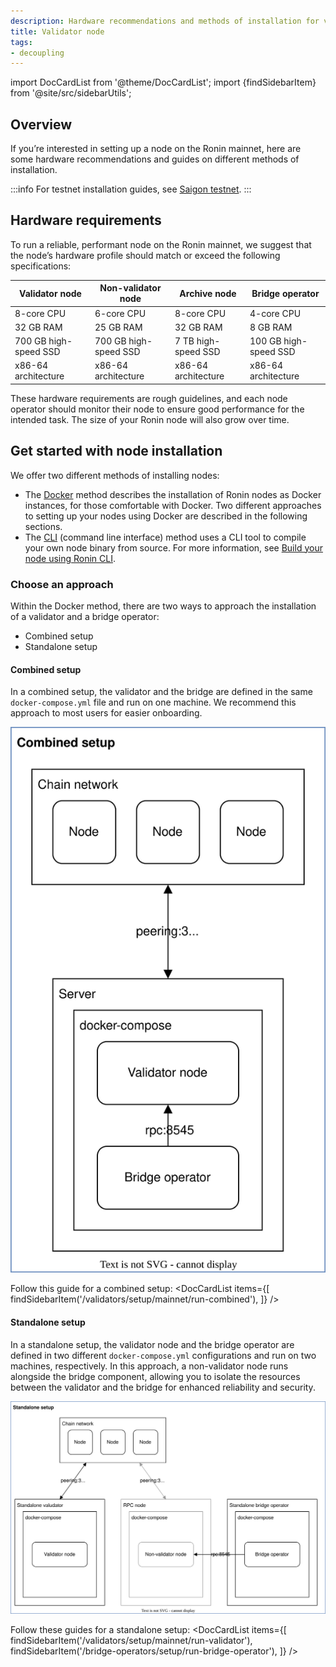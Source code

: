 ```yaml
---
description: Hardware recommendations and methods of installation for validator nodes.
title: Validator node
tags:
- decoupling
---
```


import DocCardList from '@theme/DocCardList';
import {findSidebarItem} from '@site/src/sidebarUtils';

## Overview

If you’re interested in setting up a node on the Ronin mainnet,
here are some hardware recommendations and guides on different
methods of installation.

:::info
For testnet installation guides, see [Saigon testnet](./testnet/).
:::

## Hardware requirements

To run a reliable, performant node on the Ronin mainnet, we suggest that the node’s hardware profile should match or exceed the following specifications:

|   Validator node          |   Non-validator node      |   Archive node         |   Bridge operator         |
|---------------------------|---------------------------|------------------------|---------------------------|
|   8-core CPU              |   6-core CPU              |   8-core CPU           |   4-core CPU              |
|   32 GB RAM               |   25 GB RAM               |   32 GB RAM            |   8 GB RAM                |
|   700 GB high-speed SSD   |   700 GB high-speed SSD   |   7 TB high-speed SSD  |   100 GB high-speed SSD   |
|   x86-64 architecture     |   x86-64 architecture     |   x86-64 architecture  |   x86-64 architecture     |

These hardware requirements are rough guidelines, and each node operator should monitor their node to ensure good performance for the intended task. The size of your Ronin node will also grow over time.

## Get started with node installation

We offer two different methods of installing nodes:

* The [Docker](/tags/docker-mainnet) method describes the installation of Ronin nodes as Docker instances, for those comfortable with Docker. Two different approaches to setting up your nodes using Docker are described in the following sections.
* The [CLI](/tags/cli) (command line interface) method uses a CLI tool to compile your own node binary from source. For more information, see [Build your node using Ronin CLI](./../setup/cli.md).

### Choose an approach

Within the Docker method, there are two ways to approach the installation of a validator and a bridge operator:

* Combined setup
* Standalone setup

#### Combined setup

In a combined setup, the validator and the bridge are defined in the same `docker-compose.yml` file and run on one machine. We recommend this approach to most users for easier onboarding.

![combined-setup](./assets/combined-setup.svg)

Follow this guide for a combined setup:
<DocCardList items={[
    findSidebarItem('/validators/setup/mainnet/run-combined'),
    ]} />

#### Standalone setup

In a standalone setup, the validator node and the bridge operator are defined in two different `docker-compose.yml` configurations and run on two machines, respectively. In this approach, a non-validator node runs alongside the bridge component, allowing you to isolate the resources between the validator and the bridge for enhanced reliability and security.

![standalone-setup](./assets/standalone-setup.svg)

Follow these guides for a standalone setup:
<DocCardList items={[
    findSidebarItem('/validators/setup/mainnet/run-validator'),
    findSidebarItem('/bridge-operators/setup/run-bridge-operator'),
    ]} />
